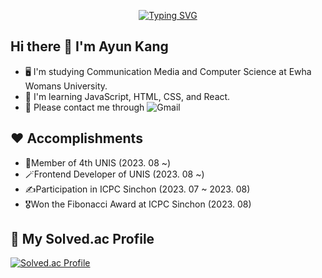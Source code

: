 <p align="center">
  <a href="https://git.io/typing-svg"><img src="https://readme-typing-svg.demolab.com?font=Fira+Code&size=25&pause=1000&color=BC7D2E&background=FFE5AD27&center=true&vCenter=true&width=450&height=80&lines=Front-end+web+developer;Always+studying+passionately" alt="Typing SVG" /></a>
</p>




## Hi there 👋 I'm Ayun Kang
- 🖥️ I'm studying Communication Media and Computer Science at Ewha Womans University.
- 📱 I'm learning JavaScript, HTML, CSS, and React.
- 📧 Please contact me through ![Gmail](https://img.shields.io/badge/Gmail-EA4335.svg?&style=for-the-badge&logo=Gmail&logoColor=white)


## ❤️ Accomplishments
- 🧸Member of 4th UNIS (2023. 08 ~)
- 🪄Frontend Developer of UNIS (2023. 08 ~)
- ✍️Participation in ICPC Sinchon (2023. 07 ~ 2023. 08)
- 🎖️Won the Fibonacci Award at ICPC Sinchon (2023. 08)


## 🌱 My Solved.ac Profile
[![Solved.ac Profile](http://mazassumnida.wtf/api/v2/generate_badge?boj=lucy0969)](https://solved.ac/lucy0969/)
<!--
**AyunKang/AyunKang** is a ✨ _special_ ✨ repository because its `README.md` (this file) appears on your GitHub profile.

Here are some ideas to get you started:

- 🔭 I’m currently working on ...
- 🌱 I’m currently learning ...
- 👯 I’m looking to collaborate on ...
- 🤔 I’m looking for help with ...
- 💬 Ask me about ...
- 📫 How to reach me: ...
- 😄 Pronouns: ...
- ⚡ Fun fact: ...
-->


